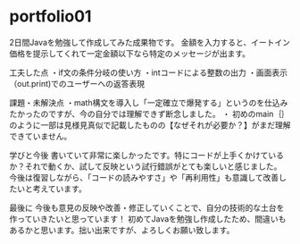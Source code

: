 # portfolio01
2日間Javaを勉強して作成してみた成果物です。
金額を入力すると、イートイン価格を提示してくれて一定金額以下なら特定のメッセージが出ます。

工夫した点
・if文の条件分岐の使い方
・intコードによる整数の出力
・画面表示（out.print)でのユーザーへの返答表現

課題・未解決点
・math構文を導入し「一定確立で爆発する」というのを仕込みたかったのですが、今の自分では理解できず断念しました。
・ 初めのmain｛｝のように一部は見様見真似で記載したものの【なぜそれが必要か？】がまだ理解できていません。

学びと今後
書いていて非常に楽しかったです。特にコードが上手くかけているか？それで動くか、試して反映という試行錯誤がとても楽しいと感じました。
今後は復習しながら、「コードの読みやすさ」や「再利用性」も意識して改善したいと考えています。

最後に
今後も意見の反映や改善・修正していくことで、自分の技術的な土台を作っていきたいと思っています！
初めてJavaを勉強し作成したため、間違いもあるかと思います。拙い出来ですが、よろしくお願い致します。
